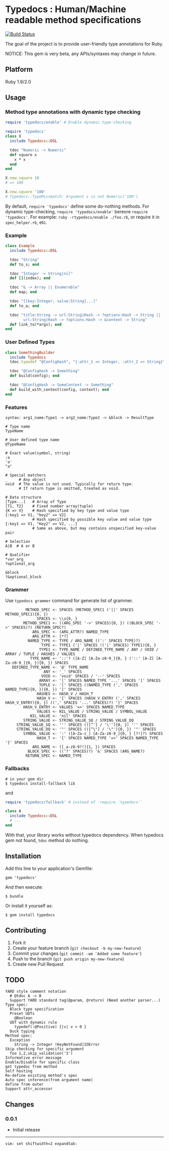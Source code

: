 # Typedocs : Human/Machine readable method specifications

[![Build Status](https://travis-ci.org/todesking/typedocs.png)](https://travis-ci.org/todesking/typedocs)

The goal of the project is to provide user-friendly type annotations for Ruby.

NOTICE: This gem is very beta, any APIs/syntaxes may change in future.

## Platform

Ruby 1.9/2.0

## Usage

### Method type annotations with dynamic type checking

```ruby
require 'typedocs/enable' # Enable dynamic type-checking

require 'typedocs'
class X
  include Typedocs::DSL

  tdoc "Numeric -> Numeric"
  def square x
    x * x
  end
end

X.new.square 10
# => 100

X.new.square '100'
# Typedocs::TypeMissmatch: Argument x is not Numeric('100')
```

By default, `require 'typedocs'` define some do-nothing methods.
For dynamic type-checking, `require 'typedocs/enable'` bereore `require 'typedocs'`.
For example: `ruby -rtypedocs/enable ./foo.rb`, or require it in `spec_helper.rb`, etc.

### Example
```ruby
class Example
  include Typedocs::DSL

  tdoc "String"
  def to_s; end

  tdoc "Integer -> String|nil"
  def [](index); end

  tdoc "& -> Array || Enumerable"
  def map; end

  tdoc "[[key:Integer, value:String]...]"
  def to_a; end

  tdoc "title:String -> url:String|Hash -> ?options:Hash -> String ||
        url:String|Hash -> ?options:Hash -> &content -> String"
  def link_to(*args); end
end
```

### User Defined Types

```ruby
class SomethingBuilder
  include Typedocs
  tdoc.typedef "@ConfigHash", "{:attr_1 => Integer, :attr_2 => String}"

  tdoc "@ConfigHash -> Something"
  def build(config); end

  tdoc "@ConfigHash -> SomeContext -> Something"
  def build_with_context(config, context); end
end
```

### Features

```
syntax: arg1_name:Type1 -> arg2_name:Type2 -> &block -> ResultType

# Type name
TypeName

# User defined type name
@TypeName

# Exact value(symbol, string)
:a
'a'
"a"

# Special matchers
_     # Any object
void  # The value is not used. Typically for return type.
      # If return type is omitted, treated as void.

# Data structure
[Type...]   # Array of Type
[T1, T2]    # Fixed number array(tuple)
{K => V}    # Hash specified by key type and value type
{:key1 => V1, "key2" => V2}
            # Hash specified by possible key value and value type
{:key1 => V1, "Key2" => V2, ...}
            # Same as above, but may contains unspecified key-value pair

# Selection
A|B  # A or B

# Qualifier
*var_arg
?optional_arg

&block
?&optional_block
```

### Grammer

Use `typedocs grammer` command for generate list of grammer.

```
         METHOD_SPEC <- SPACES (METHOD_SPEC1 ('||' SPACES METHOD_SPEC1){0, })
              SPACES <- \\s{0, }
        METHOD_SPEC1 <- ((ARG_SPEC '->' SPACES){0, }) ((BLOCK_SPEC '->' SPACES)?) (RETURN_SPEC?)
            ARG_SPEC <- (ARG_ATTR?) NAMED_TYPE
            ARG_ATTR <- [*?]
          NAMED_TYPE <- TYPE / ARG_NAME ((':' SPACES TYPE)?)
                TYPE <- TYPE1 ('|' SPACES !('|' SPACES) TYPE1){0, }
               TYPE1 <- TYPE_NAME / DEFINED_TYPE_NAME / ANY / VOID / ARRAY / TUPLE / HASHES / VALUES
           TYPE_NAME <- '::'? ([A-Z] [A-Za-z0-9_]{0, } ('::' [A-Z] [A-Za-z0-9_]{0, }){0, }) SPACES
   DEFINED_TYPE_NAME <- '@' TYPE_NAME
                 ANY <- '_' SPACES
                VOID <- 'void' SPACES / '--' SPACES
               ARRAY <- '[' SPACES NAMED_TYPE '...' SPACES ']' SPACES
               TUPLE <- '[' SPACES ((NAMED_TYPE (',' SPACES NAMED_TYPE){0, }){0, }) ']' SPACES
              HASHES <- HASH_V / HASH_T
              HASH_V <- '{' SPACES (HASH_V_ENTRY (',' SPACES HASH_V_ENTRY){0, }) ((',' SPACES '...' SPACES)?) '}' SPACES
        HASH_V_ENTRY <- VALUES '=>' SPACES NAMED_TYPE
              VALUES <- NIL_VALUE / STRING_VALUE / SYMBOL_VALUE
           NIL_VALUE <- 'nil' SPACES
        STRING_VALUE <- STRING_VALUE_SQ / STRING_VALUE_DQ
     STRING_VALUE_SQ <- ''' SPACES (([^'] / '\''){0, }) ''' SPACES
     STRING_VALUE_DQ <- '"' SPACES (([^\"] / '\"'){0, }) '"' SPACES
        SYMBOL_VALUE <- ':' ([A-Za-z_] [A-Za-z0-9_]{0, } [?!]?) SPACES
              HASH_T <- '{' SPACES NAMED_TYPE '=>' SPACES NAMED_TYPE '}' SPACES
            ARG_NAME <- ([_a-z0-9?!]{1, }) SPACES
          BLOCK_SPEC <- (('?' SPACES)?) '&' SPACES (ARG_NAME?)
         RETURN_SPEC <- NAMED_TYPE
```

### Fallbacks

```
# in your gem dir
$ typedocs install-fallback lib
```

and

```ruby
require 'typedocs/fallback' # instead of `require 'typedocs'`

class A
  include Typedocs::DSL
  # ...
end
```

With that, your library works without typedocs dependency.
When typedocs gem not found, `tdoc` method do nothing.

## Installation

Add this line to your application's Gemfile:

    gem 'typedocs'

And then execute:

    $ bundle

Or install it yourself as:

    $ gem install typedocs

## Contributing

1. Fork it
2. Create your feature branch (`git checkout -b my-new-feature`)
3. Commit your changes (`git commit -am 'Added some feature'`)
4. Push to the branch (`git push origin my-new-feature`)
5. Create new Pull Request

## TODO

    YARD style comment notation
      # @tdoc A -> B
      Support YARD standard tag(@param, @return) (Need another parser...)
    Type spec:
      Block type specification
      Preset UDTs
        @Boolean
      UDT with dynamic rule
        typedef(:@Positive) {|v| v > 0 }
      Duck typing
    Method spec:
      Exception
        String -> Integer !KeyNotFound|IOError
    Skip checking for specific argument
      foo 1,2,skip_validation('3')
    Informative error message
    Enable/Disable for specific class
    get typedoc from method
    Self hosting
    Re-define existing method's spec
    Auto spec inference(from argument name)
    define from outer
    Support attr_accessor

## Changes

### 0.0.1
* Initial release


* * * * *


    vim: set shiftwidth=2 expandtab:
